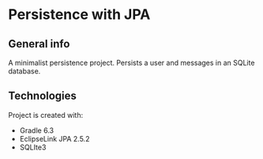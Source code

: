 # Persistence with JPA

## General info
A minimalist persistence project. Persists a user and messages in an SQLite database.
	
## Technologies
Project is created with:
* Gradle 6.3
* EclipseLink JPA 2.5.2
* SQLIte3 
	
<!-- ## Setup
To run this project, TODO:

```
$ cd ../lorem
$ npm install
$ npm start
```
--!>
